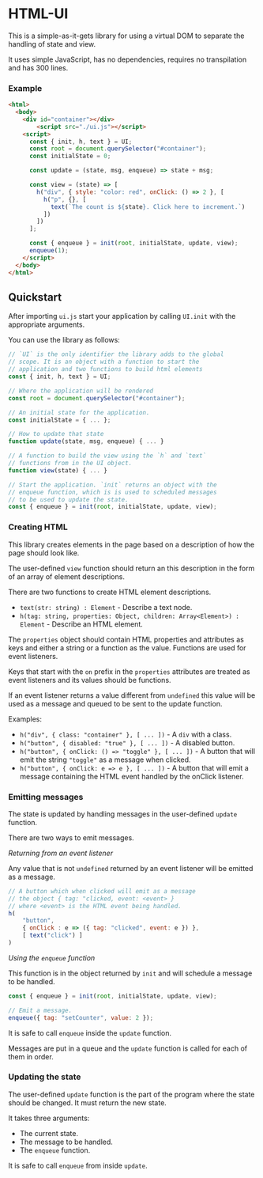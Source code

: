 # HTML-UI

This is a simple-as-it-gets library for using a virtual DOM to separate the handling of state and view.

It uses simple JavaScript, has no dependencies, requires no transpilation and has 300 lines.

### Example

```html
<html>
  <body>
    <div id="container"></div>
		<script src="./ui.js"></script>
    <script>
      const { init, h, text } = UI;
      const root = document.querySelector("#container");
      const initialState = 0;

      const update = (state, msg, enqueue) => state + msg;

      const view = (state) => [
        h("div", { style: "color: red", onClick: () => 2 }, [
          h("p", {}, [
            text(`The count is ${state}. Click here to increment.`)
          ])
        ])
      ];

      const { enqueue } = init(root, initialState, update, view);
      enqueue(1);
    </script>
  </body>
</html>
```

## Quickstart

After importing `ui.js` start your application by calling `UI.init` with the appropriate arguments.

You can use the library as follows:

```javascript
// `UI` is the only identifier the library adds to the global
// scope. It is an object with a function to start the
// application and two functions to build html elements
const { init, h, text } = UI;

// Where the application will be rendered
const root = document.querySelector("#container");

// An initial state for the application.
const initialState = { ... };

// How to update that state
function update(state, msg, enqueue) { ... }

// A function to build the view using the `h` and `text`
// functions from in the UI object.
function view(state) { ... }

// Start the application. `init` returns an object with the
// enqueue function, which is is used to scheduled messages
// to be used to update the state.
const { enqueue } = init(root, initialState, update, view);
```

### Creating HTML

This library creates elements in the page based on a description of how the page should look like.

The user-defined `view` function should return an this description in the form of an
array of element descriptions.

There are two functions to create HTML element descriptions.

* `text(str: string) : Element` - Describe a text node.
* `h(tag: string, properties: Object, children: Array<Element>) : Element` - Describe an HTML element.

The `properties` object should contain HTML properties and attributes as keys and either
a string or a function as the value. Functions are used for event listeners.

Keys that start with the `on` prefix in the `properties` attributes are treated as event listeners
and its values should be functions.

If an event listener returns a value different from `undefined` this value will
be used as a message and queued to be sent to the update function.

Examples:
* `h("div", { class: "container" }, [ ... ])` - A `div` with a class.
* `h("button", { disabled: "true" }, [ ... ])` - A disabled button.
* `h("button", { onClick: () => "toggle" }, [ ... ])` -
A button that will emit the string `"toggle"` as a message when clicked.
* `h("button", { onClick: e => e }, [ ... ])` - A button that will emit a message containing the HTML event handled by the onClick listener.

### Emitting messages

The state is updated by handling messages in the user-defined `update` function.

There are two ways to emit messages.

*Returning from an event listener*

Any value that is not `undefined` returned by an event listener will be emitted as a message.

```javascript
// A button which when clicked will emit as a message
// the object { tag: "clicked, event: <event> }
// where <event> is the HTML event being handled.
h(
    "button",
    { onClick : e => ({ tag: "clicked", event: e }) },
    [ text("click") ]
)
```

*Using the `enqueue` function*

This function is in the object returned by `init` and will schedule a message to be handled.

``` javascript
const { enqueue } = init(root, initialState, update, view);

// Emit a message.
enqueue({ tag: "setCounter", value: 2 });
```

It is safe to call `enqueue` inside the `update` function.

Messages are put in a queue and the `update` function is called for each of them in order.

### Updating the state

The user-defined `update` function is the part of the program where the state
should be changed. It must return the new state.

It takes three arguments:

* The current state.
* The message to be handled.
* The `enqueue` function.

It is safe to call `enqueue` from inside `update`.
